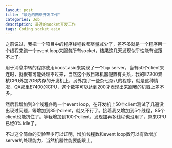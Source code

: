 ```yaml
---
layout: post
title: "最近的网络开发工作"
categories: Job
description: 最近的socket开发工作
tags: Coding socket asio
---
```

之前说过，我把一个项目中的程序线程数都尽量减少了，差不多就是一个程序用一个线程来跑一个event loop来服务所有socket，结果这几天发现似乎性能有点跟不上了。

用于消息中转的程序使用boost.asio来实现了一个tcp server，当有50个client来连时，就很有可能处理不过来，当然这个数目跟机器配置有关系，我的E7200双核CPU外加2GB内存的开发机上，另外跑了一些杂七杂八的程序，就是这种情况，QA那里E7400的CPU，这个数字可以达到200才表现出来跟我的机器上差不多。

然后我增加到3个线程各跑一个event loop，在开发机上50个client测试了几遍没出现过问题，等增加到85个client，就又不行了。接着我又增加到5个线程，85个client也能抗住了。等我增加到100个client，发现加再多线程也没用了，原来CPU已经0% idle了。

不过这个简单的实验至少可以证明，增加线程数和event loop数可以有效增加server的处理能力，当然机器性能要能跟上。

